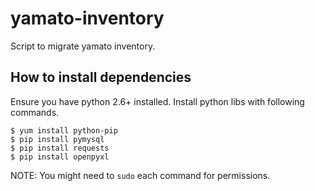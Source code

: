 # yamato-inventory

Script to migrate yamato inventory.

## How to install dependencies

Ensure you have python 2.6+ installed.
Install python libs with following commands.

```
$ yum install python-pip
$ pip install pymysql
$ pip install requests
$ pip install openpyxl
```

NOTE: You might need to `sudo` each command for permissions.

